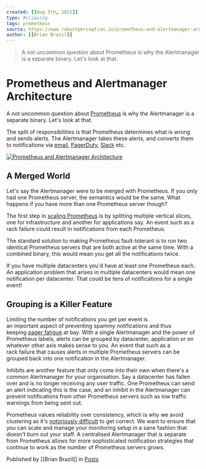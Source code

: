 ```yaml
---
created: [[Aug 5th, 2021]]
type: #clipping
tags: prometheus 
source: https://www.robustperception.io/prometheus-and-alertmanager-architecture
author: [[Brian Brazil]] 
---
```

> A not uncommon question about Prometheus is why the Alertmanager is a separate binary. Let's look at that.

# Prometheus and Alertmanager Architecture


A not uncommon question about [Prometheus](https://www.prometheus.io/) is why the Alertmanager is a separate binary. Let's look at that.

The split of responsibilities is that Prometheus determines what is wrong and sends alerts. The Alertmanager takes these alerts, and converts them to notifications via [email](http://www.robustperception.io/sending-email-with-the-alertmanager-via-gmail/), [PagerDuty](http://www.robustperception.io/using-pagerduty-with-the-alertmanager/), [Slack](http://www.robustperception.io/using-slack-with-the-alertmanager/) etc.

[![Prometheus and Alertmanager Architecture](http://www.robustperception.io/wp-content/uploads/2016/05/Prometheus-and-Alertmanager-Architecture.png)](http://www.robustperception.io/wp-content/uploads/2016/05/Prometheus-and-Alertmanager-Architecture.png)

## A Merged World

Let's say the Alertmanager were to be merged with Prometheus. If you only had one Prometheus server, the semantics would be the same. What happens if you have more than one Prometheus server though?

The first step in [scaling Prometheus](http://www.robustperception.io/scaling-and-federating-prometheus/) is by splitting multiple vertical slices, one for infrastructure and another for applications say. An event such as a rack failure could result in notifications from each Prometheus.

The standard solution to making Prometheus fault-tolerant is to run two identical Prometheus servers that are both active at the same time. With a combined binary, this would mean you get all the notifications twice.

If you have multiple datacenters you'd have at least one Prometheus each.  An application problem that arises in multiple datacenters would mean one notification per datacenter. That could be tens of notifications for a single event!

## Grouping is a Killer Feature

Limiting the number of notifications you get per event is an important aspect of preventing spammy notifications and thus keeping [pager fatigue](https://en.wikipedia.org/wiki/Alarm_fatigue) at bay. With a single Alertmanager and the power of Prometheus labels, alerts can be grouped by datacenter, application or on whatever other axis makes sense to you. An event that such as a rack failure that causes alerts in multiple Prometheus servers can be grouped back into one notification in the Alertmanager.

Inhibits are another feature that only come into their own when there's a common Alertmanager for your organisation. Say a datacenter has fallen over and is no longer receiving any user traffic. One Prometheus can send an alert indicating this is the case, and an inhibit in the Alertmanager can prevent notifications from other Prometheus servers such as low traffic warnings from being sent out.

Prometheus values reliability over consistency, which is why we avoid clustering as it's [notoriously difficult](https://aphyr.com/tags/Jepsen) to get correct. We want to ensure that you can scale and manage your monitoring setup in a sane fashion that doesn't burn out your staff. A centralised Alertmanager that is separate from Prometheus allows for more sophisticated notification strategies that continue to work as the number of Prometheus servers grows.

Published by [[Brian Brazil]] in [Posts](https://www.robustperception.io/category/posts)
